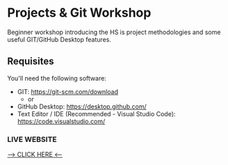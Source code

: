 # Projects & Git Workshop
Beginner workshop introducing the HS is project methodologies and some useful GIT/GitHub Desktop features.


## Requisites
You'll need the following software:

 * GIT: https://git-scm.com/download  
	+ or
 * GitHub Desktop: https://desktop.github.com/
 * Text Editor / IDE (Recommended - Visual Studio Code): https://code.visualstudio.com/


### LIVE WEBSITE
[--> CLICK HERE <--](https://hackerschool.github.io/projects_git_workshop/)